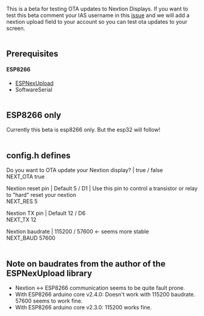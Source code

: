 This is a beta for testing OTA updates to Nextion Displays. If you want to test this beta comment your IAS username in this <a href="https://github.com/iotappstory/ESP-Library/issues/86">issue</a> and we will add a nextion upload field to your account so you can test ota updates to your screen.</br></br>

## Prerequisites
#### ESP8266
- <a href="https://github.com/Nredor/ESPNexUpload" target="_blank">ESPNexUpload</a>
- SoftwareSerial
</br></br>


## ESP8266 only
Currently this beta is esp8266 only. But the esp32 will follow!
</br></br>


## config.h defines
Do you want to OTA update your Nextion display? | true / false
</br>NEXT_OTA true

Nextion reset pin | Default 5 / D1 | Use this pin to control a transistor or relay to "hard" reset your nextion
</br>NEXT_RES 5

Nextion TX pin | Default 12 / D6
</br>NEXT_TX 12

Nextion baudrate | 115200 / 57600 <- seems more stable
</br>NEXT_BAUD	57600
</br></br>

## Note on baudrates from the author of the ESPNexUpload library
- Nextion <-> ESP8266 communication seems to be quite fault prone. 
- With ESP8266 arduino core v2.4.0: Doesn't work with 115200 baudrate. 
57600 seems to work fine. 
- With ESP8266 arduino core v2.3.0: 115200 works fine. 
